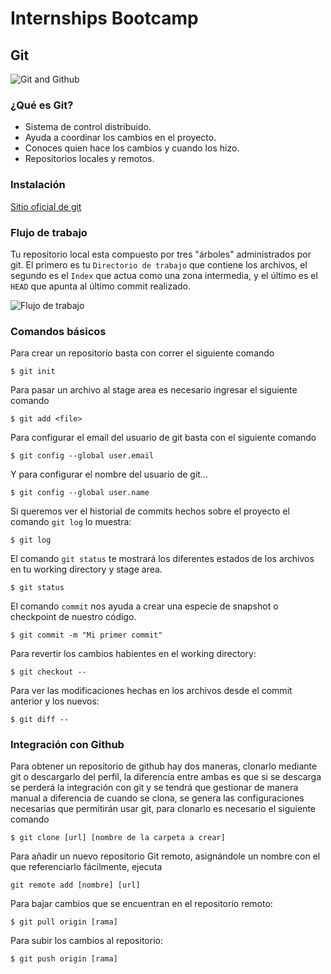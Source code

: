 # Internships Bootcamp
## Git
![Git and Github](http://blog.desafiolatam.com/wp-content/uploads/2016/05/git-github-logo.jpg)
### ¿Qué es Git?
+ Sistema de control distribuido.
+ Ayuda a coordinar los cambios en el proyecto.
+ Conoces quien hace los cambios y cuando los hizo.
+ Repositorios locales y remotos.
### Instalación
[Sitio oficial de git](https://git-scm.com/)

### Flujo de trabajo
Tu repositorio local esta compuesto por tres "árboles" administrados por git. El primero es tu `Directorio de trabajo` que contiene los archivos, el segundo es el `Index` que actua como una zona intermedia, y el último es el `HEAD` que apunta al último commit realizado. 

![Flujo de trabajo](https://rogerdudler.github.io/git-guide/img/trees.png)

### Comandos básicos
Para crear un repositorio basta con correr el siguiente comando
```
$ git init
```

Para pasar un archivo al stage area es necesario ingresar el siguiente comando
```
$ git add <file>
```

Para configurar el email del usuario de git basta con el siguiente comando
```
$ git config --global user.email
```

Y para configurar el nombre del usuario de git...
```
$ git config --global user.name
```

Si queremos ver el historial de commits hechos sobre el proyecto el comando `git log` lo muestra:
```
$ git log 
```

El comando `git status` te mostrará los diferentes estados de los archivos en tu working directory y stage area.
```
$ git status
```

El comando `commit` nos ayuda a crear una especie de snapshot o checkpoint de nuestro código.
```
$ git commit -m "Mi primer commit"
```


Para revertir los cambios habientes en el working directory:

```
$ git checkout --
```


Para ver las modificaciones hechas en los archivos desde el commit anterior y los nuevos:
```
$ git diff --
```

### Integración con Github
Para obtener un repositorio de github hay dos maneras, clonarlo mediante git o descargarlo del perfil, la diferencia entre ambas es que si se descarga se perderá la integración con git y se tendrá que gestionar de manera manual a diferencia de cuando se clona, se genera las configuraciones necesarias que permitirán usar git, para clonarlo es necesario el siguiente comando
```
$ git clone [url] [nombre de la carpeta a crear]
```

Para añadir un nuevo repositorio Git remoto, asignándole un nombre con el que referenciarlo fácilmente, ejecuta 
```
git remote add [nombre] [url]
```

Para bajar cambios que se encuentran en el repositorio remoto:
```
$ git pull origin [rama]
```

Para subir los cambios al repositorio: 
```
$ git push origin [rama]
```
